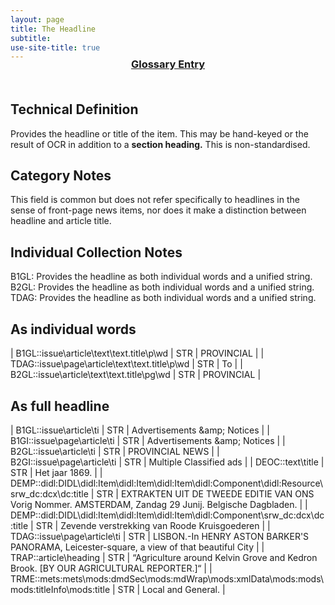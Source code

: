 ```yaml
---
layout: page
title: The Headline
subtitle: 
use-site-title: true
---
```

<h3 style="text-align:center;margin-top:-20px;margin-bottom:50px;"><a href="../../glossary/headline">Glossary Entry</a></h3>

## Technical Definition

Provides the headline or title of the item. This may be hand-keyed or the result of OCR in addition to a **section heading.** This is non-standardised.

## Category Notes

This field is common but does not refer specifically to headlines in the sense of front-page news items, nor does it make a distinction between headline and article title.

## Individual Collection Notes

B1GL: Provides the headline as both individual words and a unified string.  
B2GL: Provides the headline as both individual words and a unified string.  
TDAG: Provides the headline as both individual words and a unified string.  

## As individual words

| B1GL::issue\\article\\text\\text.title\\p\\wd       | STR | PROVINCIAL |
| TDAG::issue\\page\\article\\text\\text.title\\p\\wd | STR | To         |
| B2GL::issue\\article\\text\\text.title\\pg\\wd      | STR | PROVINCIAL |

## As full headline

| B1GL::issue\\article\\ti                                                                                | STR | Advertisements \&amp; Notices                                                                         |
| B1GI::issue\\page\\article\\ti                                                                          | STR | Advertisements \&amp; Notices                                                                         |
| B2GL::issue\\article\\ti                                                                                | STR | PROVINCIAL NEWS                                                                                       |
| B2GI::issue\\page\\article\\ti                                                                          | STR | Multiple Classified ads                                                                               |
| DEOC::text\\title                                                                                       | STR | Het jaar 1869.                                                                                        |
| DEMP::didl:DIDL\\didl:Item\\didl:Item\\didl:Item\\didl:Component\\didl:Resource\\srw\_dc:dcx\\dc:title  | STR | EXTRAKTEN UIT DE TWEEDE EDITIE VAN ONS Vorig Nommer. AMSTERDAM, Zandag 29 Junij. Belgische Dagbladen. |
| DEMP::didl:DIDL\\didl:Item\\didl:Item\\didl:Item\\didl:Component\\srw\_dc:dcx\\dc:title                 | STR | Zevende verstrekking van Roode Kruisgoederen                                                          |
| TDAG::issue\\page\\article\\ti                                                                          | STR | LISBON.-In HENRY ASTON BARKER'S PANORAMA, Leicester-square, a view of that beautiful City             |
| TRAP::article\\heading                                                                                  | STR | “Agriculture around Kelvin Grove and Kedron Brook. \[BY OUR AGRICULTURAL REPORTER.\]“                 |
| TRME::mets:mets\\mods:dmdSec\\mods:mdWrap\\mods:xmlData\\mods:mods\\mods:titleInfo\\mods:title          | STR | Local and General.                                                                                    |
